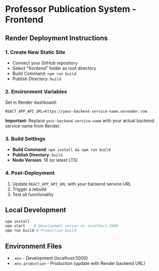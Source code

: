 # Professor Publication System - Frontend

## Render Deployment Instructions

### 1. Create New Static Site
- Connect your GitHub repository  
- Select "frontend" folder as root directory
- Build Command: `npm run build`
- Publish Directory: `build`

### 2. Environment Variables
Set in Render dashboard:

```
REACT_APP_API_URL=https://your-backend-service-name.onrender.com
```

**Important**: Replace `your-backend-service-name` with your actual backend service name from Render.

### 3. Build Settings
- **Build Command**: `npm install && npm run build`
- **Publish Directory**: `build`
- **Node Version**: 18 (or latest LTS)

### 4. Post-Deployment
1. Update `REACT_APP_API_URL` with your backend service URL
2. Trigger a rebuild
3. Test all functionality

## Local Development
```bash
npm install
npm start    # Development server on localhost:3000
npm run build # Production build
```

## Environment Files
- `.env` - Development (localhost:5000)
- `.env.production` - Production (update with Render backend URL)